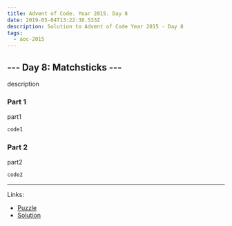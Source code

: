 ```yaml
---
title: Advent of Code. Year 2015. Day 8
date: 2019-05-04T13:22:38.533Z
description: Solution to Advent of Code Year 2015 - Day 8
tags:
  - aoc-2015
---
```

## --- Day 8: Matchsticks ---

description

### Part 1

part1

```csharp
code1
```

### Part 2

part2

```csharp
code2
```

- - -

Links:
* [Puzzle](https://adventofcode.com/2015/day/8)
* [Solution](https://github.com/PDmatrix/advent-of-code/tree/master/CSharp/Solutions/2015/8)
